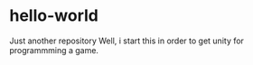 # hello-world
Just another repository
Well, i start this in order to get unity for programmming a game.
